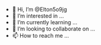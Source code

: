 - 👋 Hi, I’m @Elton5o9jg
- 👀 I’m interested in ...
- 🌱 I’m currently learning ...
- 💞️ I’m looking to collaborate on ...
- 📫 How to reach me ...

<!---
Elton5o9jg/Elton5o9jg is a ✨ special ✨ repository because its `README.md` (this file) appears on your GitHub profile.
You can click the Preview link to take a look at your changes.
--->
